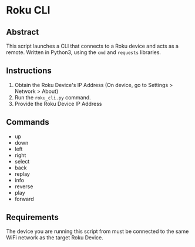 
# Roku CLI

## Abstract

This script launches a CLI that connects to a Roku device and acts as a remote. Written in Python3, using the `cmd` and `requests` libraries.

## Instructions

1. Obtain the Roku Device's IP Address (On device, go to Settings > Network > About)
2. Run the `roku_cli.py` command.
3. Provide the Roku Device IP Address

## Commands

* up
* down
* left
* right
* select
* back
* replay
* info
* reverse
* play
* forward
## Requirements

The device you are running this script from must be connected to the same WiFi network as the target Roku Device.